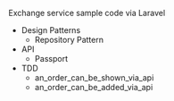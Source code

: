 <p>
Exchange service sample code via Laravel
</p>
<ul>
<li>Design Patterns 
    <ul>
        <li>Repository Pattern</li>
    </ul>
</li>
<li>
    API
    <ul>
        <li>Passport</li>
    </ul>
</li>
<li>
    TDD
    <ul>
        <li>an_order_can_be_shown_via_api</li>
        <li>an_order_can_be_added_via_api</li>
    </ul>
</li>
</ul>